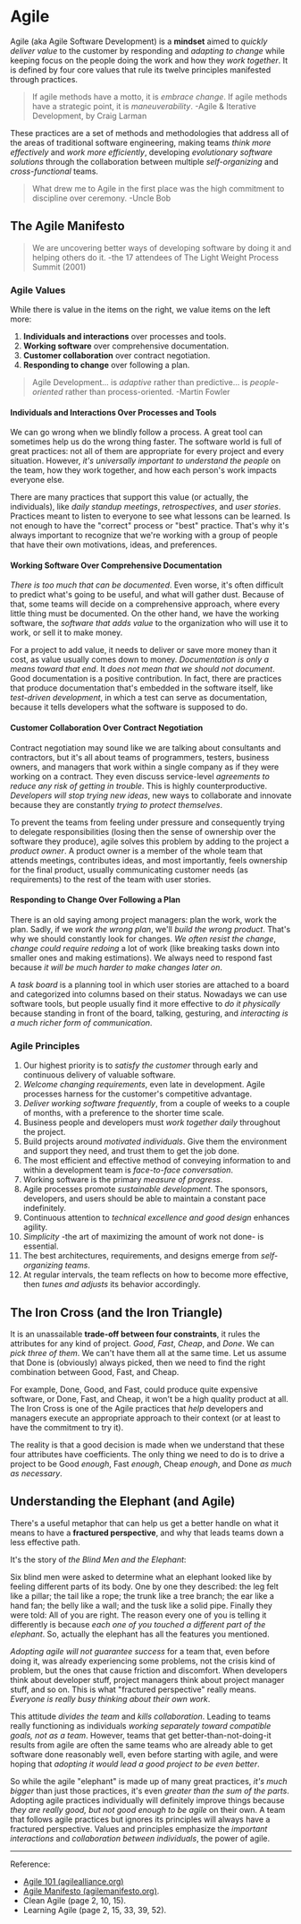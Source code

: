 # Agile

Agile (aka Agile Software Development) is a **mindset** aimed to *quickly deliver value* to the customer by responding and *adapting to change* while keeping focus on the people doing the work and how they *work together*. It is defined by four core values that rule its twelve principles manifested through practices.

>If agile methods have a motto, it is *embrace change*. If agile methods have a strategic point, it is *maneuverability*. -Agile & Iterative Development, by Craig Larman

These practices are a set of methods and methodologies that address all of the areas of traditional software engineering, making teams *think more effectively* and *work more efficiently*, developing *evolutionary software solutions* through the collaboration between multiple *self-organizing* and *cross-functional* teams.

>What drew me to Agile in the first place was the high commitment to discipline over ceremony. -Uncle Bob

## The Agile Manifesto

>We are uncovering better ways of developing software by doing it and helping others do it. -the 17 attendees of The Light Weight Process Summit (2001)

### Agile Values

While there is value in the items on the right, we value items on the left more:

1. **Individuals and interactions** over processes and tools.
1. **Working software** over comprehensive documentation.
1. **Customer collaboration** over contract negotiation.
1. **Responding to change** over following a plan.

>Agile Development... is *adaptive* rather than predictive... is *people-oriented* rather than process-oriented. -Martin Fowler

#### Individuals and Interactions Over Processes and Tools

We can go wrong when we blindly follow a process. A great tool can sometimes help us do the wrong thing faster. The software world is full of great practices: not all of them are appropriate for every project and every situation. However, *it's universally important to understand the people* on the team, how they work together, and how each person's work impacts everyone else.

There are many practices that support this value (or actually, the individuals), like *daily standup meetings*, *retrospectives*, and *user stories*. Practices meant to listen to everyone to see what lessons can be learned. Is not enough to have the "correct" process or "best" practice. That's why it's always important to recognize that we're working with a group of people that have their own motivations, ideas, and preferences.

#### Working Software Over Comprehensive Documentation

*There is too much that can be documented*. Even worse, it's often difficult to predict what's going to be useful, and what will gather dust. Because of that, some teams will decide on a comprehensive approach, where every little thing must be documented. On the other hand, we have the working software, the *software that adds value* to the organization who will use it to work, or sell it to make money.

For a project to add value, it needs to deliver or save more money than it cost, as value usually comes down to money. *Documentation is only a means toward that end*. It *does not mean that we should not document*. Good documentation is a positive contribution. In fact, there are practices that produce documentation that's embedded in the software itself, like *test-driven development*, in which a test can serve as documentation, because it tells developers what the software is supposed to do.

#### Customer Collaboration Over Contract Negotiation

Contract negotiation may sound like we are talking about consultants and contractors, but it's all about teams of programmers, testers, business owners, and managers that work within a single company as if they were working on a contract. They even discuss service-level *agreements to reduce any risk of getting in trouble*. This is highly counterproductive. *Developers will stop trying new ideas*, new ways to collaborate and innovate because they are constantly *trying to protect themselves*.

To prevent the teams from feeling under pressure and consequently trying to delegate responsibilities (losing then the sense of ownership over the software they produce), agile solves this problem by adding to the project a *product owner*. A product owner is a member of the whole team that attends meetings, contributes ideas, and most importantly, feels ownership for the final product, usually communicating customer needs (as requirements) to the rest of the team with user stories.

#### Responding to Change Over Following a Plan

There is an old saying among project managers: plan the work, work the plan. Sadly, if we *work the wrong plan*, we'll *build the wrong product*. That's why we should constantly look for changes. *We often resist the change*, *change could require  redoing* a lot of work (like breaking tasks down into smaller ones and making estimations). We always need to respond fast because *it will be much harder to make changes later on*.

A *task board* is a planning tool in which user stories are attached to a board and categorized into columns based on their status. Nowadays we can use software tools, but people usually find it more effective to *do it physically* because standing in front of the board, talking, gesturing, and *interacting is a much richer form of communication*.

### Agile Principles

1. Our highest priority is to *satisfy the customer* through early and continuous delivery of valuable software.
1. *Welcome changing requirements*, even late in development. Agile processes harness for the customer's competitive advantage.
1. *Deliver working software frequently*, from a couple of weeks to a couple of months, with a preference to the shorter time scale.
1. Business people and developers must *work together daily* throughout the project.
1. Build projects around *motivated individuals*. Give them the environment and support they need, and trust them to get the job done.
1. The most efficient and effective method of conveying information to and within a development team is *face-to-face conversation*.
1. Working software is the primary *measure of progress*.
1. Agile processes promote *sustainable development*. The sponsors, developers, and users should be able to maintain a constant pace indefinitely.
1. Continuous attention to *technical excellence and good design* enhances agility.
1. *Simplicity* -the art of maximizing the amount of work not done- is essential.
1. The best architectures, requirements, and designs emerge from *self-organizing teams*.
1. At regular intervals, the team reflects on how to become more effective, then *tunes and adjusts* its behavior accordingly.

## The Iron Cross (and the Iron Triangle)

It is an unassailable **trade-off between four constraints**, it rules the attributes for any kind of project. *Good*, *Fast*, *Cheap*, and *Done*. We can *pick three of them*. We can't have them all at the same time. Let us assume that Done is (obviously) always picked, then we need to find the right combination between Good, Fast, and Cheap.

For example, Done, Good, and Fast, could produce quite expensive software, or Done, Fast, and Cheap, it won't be a high quality product at all. The Iron Cross is one of the Agile practices that *help* developers and managers execute an appropriate approach to their context (or at least to have the commitment to try it).

The reality is that a good decision is made when we understand that these four attributes have coefficients. The only thing we need to do is to drive a project to be Good *enough*, Fast *enough*, Cheap *enough*, and Done *as much as necessary*.

## Understanding the Elephant (and Agile)

There's a useful metaphor that can help us get a better handle on what it means to have a **fractured perspective**, and why that leads teams down a less effective path.

It's the story of *the Blind Men and the Elephant*:

Six blind men were asked to determine what an elephant looked like by feeling different parts of its body. One by one they described: the leg felt like a pillar; the tail like a rope; the trunk like a tree branch; the ear like a hand fan; the belly like a wall; and the tusk like a solid pipe. Finally they were told: All of you are right. The reason every one of you is telling it differently is because *each one of you touched a different part of the elephant*. So, actually the elephant has all the features you mentioned.

*Adopting agile will not guarantee success* for a team that, even before doing it, was already experiencing some problems, not the crisis kind of problem, but the ones that cause friction and discomfort. When developers think about developer stuff, project managers think about project manager stuff, and so on. This is what "fractured perspective" really means. *Everyone is really busy thinking about their own work*.

This attitude *divides the team* and *kills collaboration*. Leading to teams really functioning as individuals *working separately toward compatible goals, not as a team*. However, teams that get better-than-not-doing-it results from agile are often the same teams who are already able to get software done reasonably well, even before starting with agile, and were hoping that *adopting it would lead a good project to be even better*.

So while the agile "elephant" is made up of many great practices, *it's much bigger* than just those practices, it's even *greater than the sum of the parts*. Adopting agile practices individually will definitely improve things because *they are really good, but not good enough to be agile* on their own. A team that follows agile practices but ignores its principles will always have a fractured perspective. Values and principles emphasize the *important interactions* and *collaboration between individuals*, the power of agile.

----

Reference:

- [Agile 101 (agilealliance.org)](https://www.agilealliance.org/agile101/)
- [Agile Manifesto (agilemanifesto.org)](http://agilemanifesto.org/).
- Clean Agile (page 2, 10, 15).
- Learning Agile (page 2, 15, 33, 39, 52).
